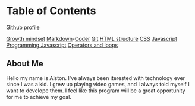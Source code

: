 # Table of Contents

[Github profile](https://github.com/IAlstonI)

[Growth mindset](/Reading-Notes/growthmindset)
[Markdown](https://ialstoni.github.io/Reading-Notes/markdown)-[Coder](https://ialstoni.github.io/Reading-Notes/coderscomputer)
[Git](https://ialstoni.github.io/Reading-Notes/git)
[HTML structure](https://ialstoni.github.io/Reading-Notes/Wireframing)
[CSS](https://ialstoni.github.io/Reading-Notes/CSS)
[Javascript](https://ialstoni.github.io/Reading-Notes/javascripts)
[Programming Javascript](https://ialstoni.github.io/Reading-Notes/Operators)
[Operators and loops](https://ialstoni.github.io/Reading-Notes/loops)

## About Me
Hello my name is Alston. I've always been iterested with technology ever since I was a kid.
I grew up playing video games, and I always told myself I want to develope them. I feel like this program will be a great opportunity 
for me to achieve my goal.
